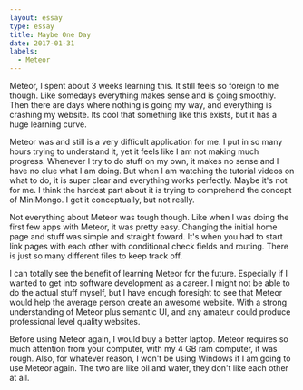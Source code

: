 ```yaml
---
layout: essay
type: essay
title: Maybe One Day 
date: 2017-01-31
labels:
  - Meteor
---
```


  Meteor, I spent about 3 weeks learning this. It still feels so foreign to me though. Like somedays everything makes sense and is going smoothly. Then there are days where nothing is going my way, and everything is crashing my website. Its cool that something like this exists, but it has a huge learning curve.

  Meteor was and still is a very difficult application for me. I put in so many hours trying to understand it, yet it feels like I am not making much progress. Whenever I try to do stuff on my own, it makes no sense and I have no clue what I am doing. But when I am watching the tutorial videos on what to do, it is super clear and everything works perfectly. Maybe it's not for me. I think the hardest part about it is trying to comprehend the concept of MiniMongo. I get it conceptually, but not really.
  
  Not everything about Meteor was tough though. Like when I was doing the first few apps with Meteor, it was pretty easy. Changing the initial home page and stuff was simple and straight foward. It's when you had to start link pages with each other with conditional check fields and routing. There is just so many different files to keep track off.
  
  I can totally see the benefit of learning Meteor for the future. Especially if I wanted to get into software development as a career. I might not be able to do the actual stuff myself, but I have enough foresight to see that Meteor would help the average person create an awesome website. With a strong understanding of Meteor plus semantic UI, and any amateur could produce professional level quality websites.
  
  Before using Meteor again, I would buy a better laptop. Meteor requires so much attention from your computer, with my 4 GB ram computer, it was rough. Also, for whatever reason, I won't be using Windows if I am going to use Meteor again. The two are like oil and water, they don't like each other at all.
